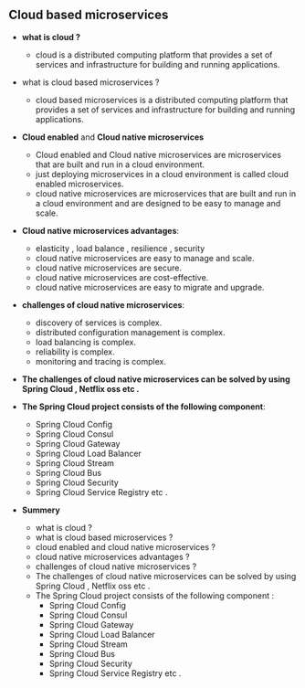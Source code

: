 ## Cloud based microservices

- **what is cloud ?**
  - cloud is a distributed computing platform that provides a set of services and infrastructure for building and running applications.
- what is cloud based microservices ?
  - cloud based microservices is a distributed computing platform that provides a set of services and infrastructure for building and running applications.
- **Cloud enabled** and **Cloud native microservices**
  - Cloud enabled and Cloud native microservices are microservices that are built and run in a cloud environment.
  - just deploying microservices in a cloud environment is called cloud enabled microservices.
  - cloud native microservices are microservices that are built and run in a cloud environment and are designed to be easy to manage and scale.
- **Cloud native microservices advantages**:
  - elasticity , load balance , resilience , security
  - cloud native microservices are easy to manage and scale.
  - cloud native microservices are secure.
  - cloud native microservices are cost-effective.
  - cloud native microservices are easy to migrate and upgrade.
- **challenges of cloud native microservices**:
  - discovery of services is complex.
  - distributed configuration management is complex.
  - load balancing is complex.
  - reliability is complex.
  - monitoring and tracing is complex.
- **The challenges of cloud native microservices can be solved by using Spring Cloud , Netflix oss etc .**
- **The Spring Cloud project consists of the following component**:

  - Spring Cloud Config
  - Spring Cloud Consul
  - Spring Cloud Gateway
  - Spring Cloud Load Balancer
  - Spring Cloud Stream
  - Spring Cloud Bus
  - Spring Cloud Security
  - Spring Cloud Service Registry etc .

- **Summery**
  - what is cloud ?
  - what is cloud based microservices ?
  - cloud enabled and cloud native microservices ?
  - cloud native microservices advantages ?
  - challenges of cloud native microservices ?
  - The challenges of cloud native microservices can be solved by using Spring Cloud , Netflix oss etc .
  - The Spring Cloud project consists of the following component :
    - Spring Cloud Config
    - Spring Cloud Consul
    - Spring Cloud Gateway
    - Spring Cloud Load Balancer
    - Spring Cloud Stream
    - Spring Cloud Bus
    - Spring Cloud Security
    - Spring Cloud Service Registry etc .
